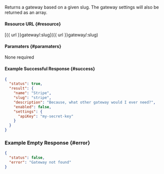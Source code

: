 <!--
@title GET gateway/:slug
@author Moltin Ltd
@description Returns a gateway of the given slug

@sidebar 1
@family Gateway
@rate No
@auth Yes
@format JSON
@http GET
@version beta
-->
Returns a gateway based on a given slug. The gateway settings will also be returned as an array.


#### Resource URL	{#resource}
[{{ url }}gateway/:slug]({{ url }}gateway/:slug)


#### Paramaters	{#paramaters}
None required

<!--code-->
#### Example Successful Response	{#success}
``` json
{
  "status": true,
  "result": {
    "name": "Stripe",
    "slug": "stripe",
    "description": "Because, what other gateway would I ever need?",
    "enabled": false,
    "settings": {
      "apiKey": "my-secret-key"
    }
  }
}
```


### Example Empty Response	{#error}
``` json
{
  "status": false,
  "error": "Gateway not found"
}
```
<!--/code-->